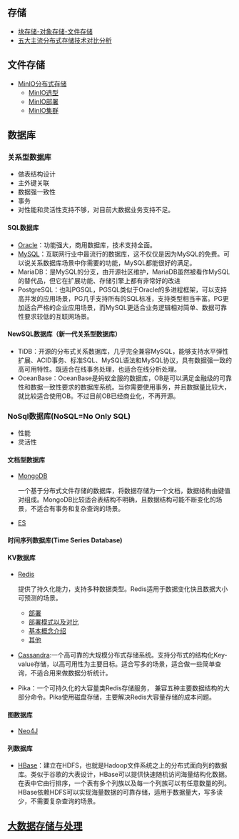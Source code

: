 ## 存储
- [块存储-对象存储-文件存储](01-block-object-file.md)
- [五大主流分布式存储技术对比分析](02-storage-pick.md)

## 文件存储
- [MinIO分布式存储](minio/SUMMARY.md)
  - [MinIO选型](minio/01-chooser.md)
  - [MinIO部署](minio/02-deploy.md)
  - [MinIO集群](minio/03-deploy-cluster.md)

## 数据库
### 关系型数据库
- 做表结构设计
- 主外键关联
- 数据强一致性
- 事务 
- 对性能和灵活性支持不够，对目前大数据业务支持不足。
#### SQL数据库
- [Oracle](oracle/SUMMARY.md)：功能强大，商用数据库，技术支持全面。
- [MySQL](mysql/SUMMARY.md)：互联网行业中最流行的数据库，这不仅仅是因为MySQL的免费。可以说关系数据库场景中你需要的功能，MySQL都能很好的满足。
- MariaDB：是MySQL的分支，由开源社区维护，MariaDB虽然被看作MySQL的替代品，但它在扩展功能、存储引擎上都有非常好的改进
- PostgreSQL：也叫PGSQL，PGSQL类似于Oracle的多进程框架，可以支持高并发的应用场景，PG几乎支持所有的SQL标准，支持类型相当丰富。PG更加适合严格的企业应用场景，而MySQL更适合业务逻辑相对简单、数据可靠性要求较低的互联网场景。

#### NewSQL数据库（新一代关系型数据库）
- TiDB：开源的分布式关系数据库，几乎完全兼容MySQL，能够支持水平弹性扩展、ACID事务、标准SQL、MySQL语法和MySQL协议，具有数据强一致的高可用特性。既适合在线事务处理，也适合在线分析处理。
- OceanBase：OceanBase是蚂蚁金服的数据库，OB是可以满足金融级的可靠性和数据一致性要求的数据库系统。当你需要使用事务，并且数据量比较大，就比较适合使用OB。不过目前OB已经商业化，不再开源。

### NoSql数据库(NoSQL=No Only SQL)
- 性能
- 灵活性
#### 文档型数据库
- [MongoDB](mongodb/SUMMARY.md)

  一个基于分布式文件存储的数据库，将数据存储为一个文档，数据结构由键值对组成。MongoDB比较适合表结构不明确，且数据结构可能不断变化的场景，不适合有事务和复杂查询的场景。
- [ES]()

#### 时间序列数据库(Time Series Database)

#### KV数据库
- [Redis](redis/SUMMARY.md)
  
  提供了持久化能力，支持多种数据类型。Redis适用于数据变化快且数据大小可预测的场景。
  - [部署](redis/01-install.md)
  - [部署模式以及对比](redis/02-deploy-model.md)
  - [基本概念介绍](redis/03-concept.md)
  - [其他](redis/chapter1.md)

- [Cassandra](cassandra/SUMMARY.md):一个高可靠的大规模分布式存储系统。支持分布式的结构化Key-value存储，以高可用性为主要目标。适合写多的场景，适合做一些简单查询，不适合用来做数据分析统计。
- Pika：一个可持久化的大容量类Redis存储服务， 兼容五种主要数据结构的大部分命令。Pika使用磁盘存储，主要解决Redis大容量存储的成本问题。

#### 图数据库
- [Neo4J]()

#### 列数据库
- [HBase](../hadoop/hadoop/SUMMARY.md)：建立在HDFS，也就是Hadoop文件系统之上的分布式面向列的数据库。类似于谷歌的大表设计，HBase可以提供快速随机访问海量结构化数据。在表中它由行排序，一个表有多个列族以及每一个列族可以有任意数量的列。 HBase依赖HDFS可以实现海量数据的可靠存储，适用于数据量大，写多读少，不需要复杂查询的场景。

## [大数据存储与处理](../hadoop/SUMMARY.md) 

